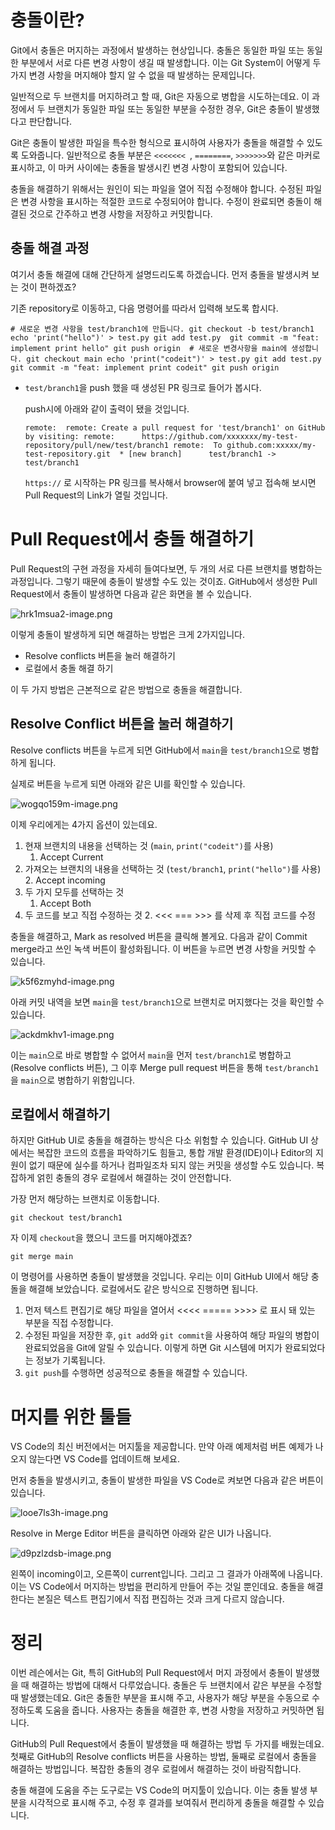 # 충돌이란?

Git에서 충돌은 머지하는 과정에서 발생하는 현상입니다. 충돌은 동일한 파일 또는 동일한 부분에서 서로 다른 변경 사항이 생길 때 발생합니다. 이는 Git System이 어떻게 두 가지 변경 사항을 머지해야 할지 알 수 없을 때 발생하는 문제입니다.

일반적으로 두 브랜치를 머지하려고 할 때, Git은 자동으로 병합을 시도하는데요. 이 과정에서 두 브랜치가 동일한 파일 또는 동일한 부분을 수정한 경우, Git은 충돌이 발생했다고 판단합니다.

Git은 충돌이 발생한 파일을 특수한 형식으로 표시하여 사용자가 충돌을 해결할 수 있도록 도와줍니다. 일반적으로 충돌 부분은 `<<<<<<< `, `========`, `>>>>>>>`와 같은 마커로 표시하고, 이 마커 사이에는 충돌을 발생시킨 변경 사항이 포함되어 있습니다.

충돌을 해결하기 위해서는 원인이 되는 파일을 열어 직접 수정해야 합니다. 수정된 파일은 변경 사항을 표시하는 적절한 코드로 수정되어야 합니다. 수정이 완료되면 충돌이 해결된 것으로 간주하고 변경 사항을 저장하고 커밋합니다.

## 충돌 해결 과정

여기서 충돌 해결에 대해 간단하게 설명드리도록 하겠습니다. 먼저 충돌을 발생시켜 보는 것이 편하겠죠?

기존 repository로 이동하고, 다음 명령어를 따라서 입력해 보도록 합시다.

`# 새로운 변경 사항을 test/branch1에 만듭니다. git checkout -b test/branch1 echo 'print("hello")' > test.py git add test.py  git commit -m "feat: implement print hello" git push origin  # 새로운 변경사항을 main에 생성합니다. git checkout main echo 'print("codeit")' > test.py git add test.py git commit -m "feat: implement print codeit" git push origin`

- `test/branch1`을 push 했을 때 생성된 PR 링크로 들어가 봅시다.
    
    push시에 아래와 같이 출력이 됐을 것입니다.
    
    `remote:  remote: Create a pull request for 'test/branch1' on GitHub by visiting: remote:      https://github.com/xxxxxxx/my-test-repository/pull/new/test/branch1 remote:  To github.com:xxxxx/my-test-repository.git  * [new branch]      test/branch1 -> test/branch1`
    
    `https://` 로 시작하는 PR 링크를 복사해서 browser에 붙여 넣고 접속해 보시면 Pull Request의 Link가 열릴 것입니다.
    

# Pull Request에서 충돌 해결하기

Pull Request의 구현 과정을 자세히 들여다보면, 두 개의 서로 다른 브랜치를 병합하는 과정입니다. 그렇기 때문에 충돌이 발생할 수도 있는 것이죠. GitHub에서 생성한 Pull Request에서 충돌이 발생하면 다음과 같은 화면을 볼 수 있습니다.

![hrk1msua2-image.png](https://bakey-api.codeit.kr/api/files/resource?root=static&seqId=6650&version=&directory=hrk1msua2-image.png&name=hrk1msua2-image.png)

이렇게 충돌이 발생하게 되면 해결하는 방법은 크게 2가지입니다.

- Resolve conflicts 버튼을 눌러 해결하기
- 로컬에서 충돌 해결 하기

이 두 가지 방법은 근본적으로 같은 방법으로 충돌을 해결합니다.

## Resolve Conflict 버튼을 눌러 해결하기

Resolve conflicts 버튼을 누르게 되면 GitHub에서 `main`을 `test/branch1`으로 병합하게 됩니다.

실제로 버튼을 누르게 되면 아래와 같은 UI를 확인할 수 있습니다.

![wogqo159m-image.png](https://bakey-api.codeit.kr/api/files/resource?root=static&seqId=6650&version=&directory=wogqo159m-image.png&name=wogqo159m-image.png)

이제 우리에게는 4가지 옵션이 있는데요.

1. 현재 브랜치의 내용을 선택하는 것 (`main`, `print("codeit")`를 사용)
    1. Accept Current
2. 가져오는 브랜치의 내용을 선택하는 것 (`test/branch1`, `print("hello")`를 사용)
    2. Accept incoming
3. 두 가지 모두를 선택하는 것
    1. Accept Both
4. 두 코드를 보고 직접 수정하는 것
    2. <<< === >>> 를 삭제 후 직접 코드를 수정

충돌을 해결하고, Mark as resolved 버튼을 클릭해 볼게요. 다음과 같이 Commit merge라고 쓰인 녹색 버튼이 활성화됩니다. 이 버튼을 누르면 변경 사항을 커밋할 수 있습니다.

![k5f6zmyhd-image.png](https://bakey-api.codeit.kr/api/files/resource?root=static&seqId=6650&version=&directory=k5f6zmyhd-image.png&name=k5f6zmyhd-image.png)

아래 커밋 내역을 보면 `main`을 `test/branch1`으로 브랜치로 머지했다는 것을 확인할 수 있습니다.

![ackdmkhv1-image.png](https://bakey-api.codeit.kr/api/files/resource?root=static&seqId=6650&version=&directory=ackdmkhv1-image.png&name=ackdmkhv1-image.png)

이는 `main`으로 바로 병합할 수 없어서 `main`을 먼저 `test/branch1`로 병합하고(Resolve conflicts 버튼), 그 이후 Merge pull request 버튼을 통해 `test/branch1`을 `main`으로 병합하기 위함입니다.

## 로컬에서 해결하기

하지만 GitHub UI로 충돌을 해결하는 방식은 다소 위험할 수 있습니다. GitHub UI 상에서는 복잡한 코드의 흐름을 파악하기도 힘들고, 통합 개발 환경(IDE)이나 Editor의 지원이 없기 때문에 실수를 하거나 컴파일조차 되지 않는 커밋을 생성할 수도 있습니다. 복잡하게 얽힌 충돌의 경우 로컬에서 해결하는 것이 안전합니다.

가장 먼저 해당하는 브랜치로 이동합니다.

`git checkout test/branch1`

자 이제 `checkout`을 했으니 코드를 머지해야겠죠?

`git merge main`

이 명령어를 사용하면 충돌이 발생했을 것입니다. 우리는 이미 GitHub UI에서 해당 충돌을 해결해 보았습니다. 로컬에서도 같은 방식으로 진행하면 됩니다.

1. 먼저 텍스트 편집기로 해당 파일을 열어서 <<<< ===== >>>> 로 표시 돼 있는 부분을 직접 수정합니다.
2. 수정된 파일을 저장한 후, `git add`와 `git commit`을 사용하여 해당 파일의 병합이 완료되었음을 Git에 알릴 수 있습니다. 이렇게 하면 Git 시스템에 머지가 완료되었다는 정보가 기록됩니다.
3. `git push`를 수행하면 성공적으로 충돌을 해결할 수 있습니다.

# 머지를 위한 툴들

VS Code의 최신 버전에서는 머지툴을 제공합니다. 만약 아래 예제처럼 버튼 예제가 나오지 않는다면 VS Code를 업데이트해 보세요.

먼저 충돌을 발생시키고, 충돌이 발생한 파일을 VS Code로 켜보면 다음과 같은 버튼이 있습니다.

![looe7ls3h-image.png](https://bakey-api.codeit.kr/api/files/resource?root=static&seqId=6650&version=&directory=looe7ls3h-image.png&name=looe7ls3h-image.png)

Resolve in Merge Editor 버튼을 클릭하면 아래와 같은 UI가 나옵니다.

![d9pzlzdsb-image.png](https://bakey-api.codeit.kr/api/files/resource?root=static&seqId=6650&version=&directory=d9pzlzdsb-image.png&name=d9pzlzdsb-image.png)

왼쪽이 incoming이고, 오른쪽이 current입니다. 그리고 그 결과가 아래쪽에 나옵니다. 이는 VS Code에서 머지하는 방법을 편리하게 만들어 주는 것일 뿐인데요. 충돌을 해결한다는 본질은 텍스트 편집기에서 직접 편집하는 것과 크게 다르지 않습니다.

# 정리

이번 레슨에서는 Git, 특히 GitHub의 Pull Request에서 머지 과정에서 충돌이 발생했을 때 해결하는 방법에 대해서 다루었습니다. 충돌은 두 브랜치에서 같은 부분을 수정할 때 발생했는데요. Git은 충돌한 부분을 표시해 주고, 사용자가 해당 부분을 수동으로 수정하도록 도움을 줍니다. 사용자는 충돌을 해결한 후, 변경 사항을 저장하고 커밋하면 됩니다.

GitHub의 Pull Request에서 충돌이 발생했을 때 해결하는 방법 두 가지를 배웠는데요. 첫째로 GitHub의 Resolve conflicts 버튼을 사용하는 방법, 둘째로 로컬에서 충돌을 해결하는 방법입니다. 복잡한 충돌의 경우 로컬에서 해결하는 것이 바람직합니다.

충돌 해결에 도움을 주는 도구로는 VS Code의 머지툴이 있습니다. 이는 충돌 발생 부분을 시각적으로 표시해 주고, 수정 후 결과를 보여줘서 편리하게 충돌을 해결할 수 있습니다.
